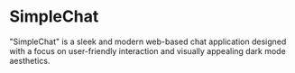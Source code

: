 # SimpleChat
"SimpleChat" is a sleek and modern web-based chat application designed with a focus on user-friendly interaction and visually appealing dark mode aesthetics.
